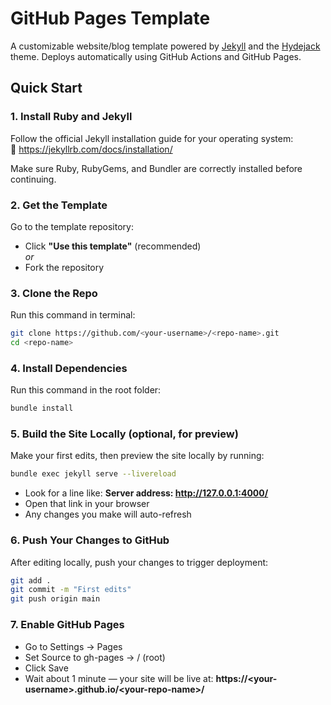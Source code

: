 # GitHub Pages Template

A customizable website/blog template powered by [Jekyll](https://jekyllrb.com) and the [Hydejack](https://hydejack.com/) theme. Deploys automatically using GitHub Actions and GitHub Pages.


## Quick Start

### 1. Install Ruby and Jekyll

Follow the official Jekyll installation guide for your operating system:  
🔗 https://jekyllrb.com/docs/installation/

Make sure Ruby, RubyGems, and Bundler are correctly installed before continuing.

### 2. Get the Template

Go to the template repository:

- Click **"Use this template"** (recommended)  
  _or_  
- Fork the repository

### 3. Clone the Repo

Run this command in terminal:

```bash
git clone https://github.com/<your-username>/<repo-name>.git
cd <repo-name>
```

### 4. Install Dependencies
Run this command in the root folder:

```bash
bundle install
```

### 5. Build the Site Locally (optional, for preview)

Make your first edits, then preview the site locally by running:

```bash
bundle exec jekyll serve --livereload
```

- Look for a line like: **Server address: http://127.0.0.1:4000/**
- Open that link in your browser
- Any changes you make will auto-refresh

### 6. Push Your Changes to GitHub

After editing locally, push your changes to trigger deployment:

```bash
git add .
git commit -m "First edits"
git push origin main
```

### 7. Enable GitHub Pages

- Go to Settings → Pages
- Set Source to gh-pages → / (root)
- Click Save
- Wait about 1 minute — your site will be live at: 
**https://\<your-username>.github.io/\<your-repo-name>/**
